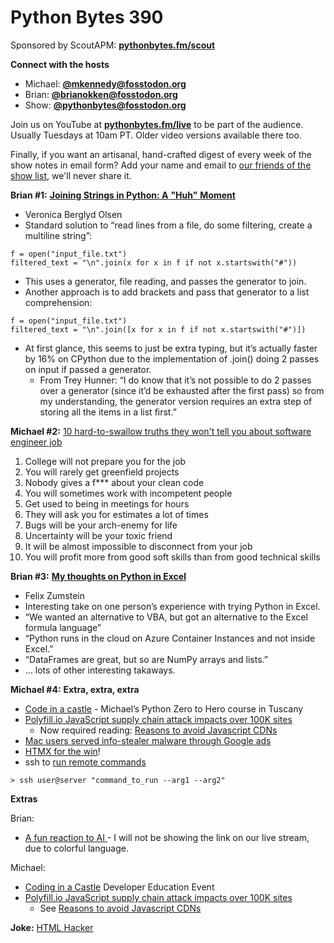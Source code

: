 # Python Bytes 390

Sponsored by ScoutAPM: [**pythonbytes.fm/scout**](https://pythonbytes.fm/scout)

**Connect with the hosts**

- Michael: [**@mkennedy@fosstodon.org**](https://fosstodon.org/@mkennedy)
- Brian: [**@brianokken@fosstodon.org**](https://fosstodon.org/@brianokken)
- Show: [**@pythonbytes@fosstodon.org**](https://fosstodon.org/@pythonbytes)

Join us on YouTube at [**pythonbytes.fm/live**](https://pythonbytes.fm/stream/live) to be part of the audience. Usually Tuesdays at 10am PT. Older video versions available there too.

Finally, if you want an artisanal, hand-crafted digest of every week of the show notes in email form? Add your name and email to [our friends of the show list](https://pythonbytes.fm/friends-of-the-show), we'll never share it. 

**Brian #1:** [**Joining Strings in Python: A**](https://berglyd.net/blog/2024/06/joining-strings-in-python/)[ ](https://berglyd.net/blog/2024/06/joining-strings-in-python/)[**"Huh"**](https://berglyd.net/blog/2024/06/joining-strings-in-python/)[ **Moment**](https://berglyd.net/blog/2024/06/joining-strings-in-python/)

- Veronica Berglyd Olsen
- Standard solution to “read lines from a file, do some filtering, create a multiline string”:

```
f = open("input_file.txt")
filtered_text = "\n".join(x for x in f if not x.startswith("#"))
```

- This uses a generator, file reading, and passes the generator to join.
- Another approach is to add brackets and pass that generator to a list comprehension:

```
f = open("input_file.txt")
filtered_text = "\n".join([x for x in f if not x.startswith("#")])
```

- At first glance, this seems to just be extra typing, but it’s actually faster by 16% on CPython due to the implementation of .join() doing 2 passes on input if passed a generator. 
  - From Trey Hunner: “I do know that it’s not possible to do 2 passes over a generator (since it’d be exhausted after the first pass) so from my understanding, the generator version requires an extra step of storing all the items in a list first.”

**Michael #2:** [10 hard-to-swallow truths they won't tell you about software engineer job](https://www.mensurdurakovic.com/hard-to-swallow-truths-they-wont-tell-you-about-software-engineer-job/)

1. College will not prepare you for the job
2. You will rarely get greenfield projects
3. Nobody gives a f*** about your clean code
4. You will sometimes work with incompetent people
5. Get used to being in meetings for hours
6. They will ask you for estimates a lot of times
7. Bugs will be your arch-enemy for life
8. Uncertainty will be your toxic friend
9. It will be almost impossible to disconnect from your job
10. You will profit more from good soft skills than from good technical skills

**Brian #3:** [**My thoughts on Python in Excel**](https://www.xlwings.org/blog/my-thoughts-on-python-in-excel)

- Felix Zumstein
- Interesting take on one person’s experience with trying Python in Excel.
- “We wanted an alternative to VBA, but got an alternative to the Excel formula language”
- “Python runs in the cloud on Azure Container Instances and not inside Excel.”
- “DataFrames are great, but so are NumPy arrays and lists.”
- … lots of other interesting takaways.

**Michael #4:** **Extra, extra, extra**

- [Code in a castle](https://www.codeinacastle.com/python-zero-to-hero-2024?utm_source=pythonbytes) - Michael’s Python Zero to Hero course in Tuscany
- [Polyfill.io JavaScript supply chain attack impacts over 100K sites](https://www.bleepingcomputer.com/news/security/polyfillio-javascript-supply-chain-attack-impacts-over-100k-sites/)
  - Now required reading: [Reasons to avoid Javascript CDNs](https://blog.wesleyac.com/posts/why-not-javascript-cdn)
- [Mac users served info-stealer malware through Google ads](https://arstechnica.com/security/2024/06/mac-info-stealer-malware-distributed-through-google-ads/)
- [HTMX for the win](https://fosstodon.org/@mkennedy/112712603915775986)!
- ssh to [run remote commands](https://www.shellhacks.com/ssh-execute-remote-command-script-linux/)

```
> ssh user@server "command_to_run --arg1 --arg2"
```

**Extras** 

Brian:

- [A fun ](https://ludic.mataroa.blog/blog/i-will-fucking-piledrive-you-if-you-mention-ai-again/?utm_source=pocket_shared)[reaction](https://ludic.mataroa.blog/blog/i-will-fucking-piledrive-you-if-you-mention-ai-again/)[ to AI ](https://ludic.mataroa.blog/blog/i-will-fucking-piledrive-you-if-you-mention-ai-again/?utm_source=pocket_shared)- I will not be showing the link on our live stream, due to colorful language.

Michael:

- [Coding in a Castle](https://talkpython.fm/castle) Developer Education Event
- [Polyfill.io JavaScript supply chain attack impacts over 100K sites](https://www.bleepingcomputer.com/news/security/polyfillio-javascript-supply-chain-attack-impacts-over-100k-sites/)
  - See [Reasons to avoid Javascript CDNs](https://blog.wesleyac.com/posts/why-not-javascript-cdn)

**Joke:** [HTML Hacker](https://www.reddit.com/r/programminghumor/comments/1dkfm5p/html/)

